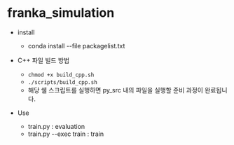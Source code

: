 # franka_simulation

* install
  * conda install --file packagelist.txt 

* C++ 파일 빌드 방법
  * `chmod +x build_cpp.sh`
  * `./scripts/build_cpp.sh`
  * 해당 쉘 스크립트를 실행하면 py_src 내의 파일을 실행할 준비 과정이 완료됩니다.

* Use
  *  train.py : evaluation
  *  train.py --exec train : train
